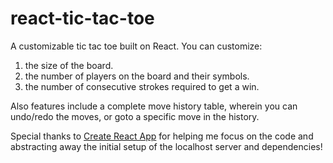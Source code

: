 # react-tic-tac-toe

A customizable tic tac toe built on React. You can customize:

1. the size of the board.
2. the number of players on the board and their symbols.
3. the number of consecutive strokes required to get a win.

Also features include a complete move history table, wherein you can undo/redo the moves, or goto a specific move in the history.

Special thanks to [Create React App](https://github.com/facebook/create-react-app) for helping me focus on the code and abstracting away the initial setup of the localhost server and dependencies!
